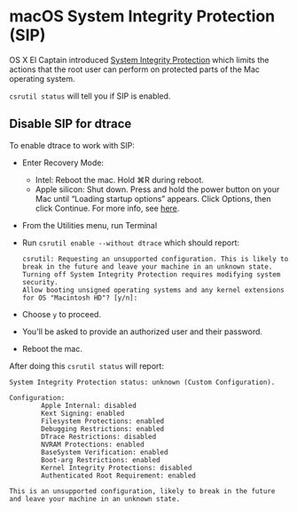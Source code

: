 # macOS System Integrity Protection (SIP)

OS X El Captain introduced [System Integrity Protection](https://derflounder.wordpress.com/2015/10/01/system-integrity-protection-adding-another-layer-to-apples-security-model/) which limits the actions that the root user can perform on protected parts of the Mac operating system.

`csrutil status` will tell you if SIP is enabled.

## Disable SIP for dtrace

To enable dtrace to work with SIP:

- Enter Recovery Mode:
  - Intel: Reboot the mac. Hold ⌘R during reboot.
  - Apple silicon: Shut down. Press and hold the power button on your Mac until “Loading startup options” appears. Click Options, then click Continue. For more info, see [here](https://support.apple.com/en-au/guide/mac-help/mchl82829c17/mac).
- From the Utilities menu, run Terminal
- Run `csrutil enable --without dtrace` which should report:

  ```
  csrutil: Requesting an unsupported configuration. This is likely to break in the future and leave your machine in an unknown state.
  Turning off System Integrity Protection requires modifying system security.
  Allow booting unsigned operating systems and any kernel extensions for OS "Macintosh HD"? [y/n]:
  ```

- Choose `y` to proceed.
- You'll be asked to provide an authorized user and their password.
- Reboot the mac.

After doing this `csrutil status` will report:

```
System Integrity Protection status: unknown (Custom Configuration).

Configuration:
        Apple Internal: disabled
        Kext Signing: enabled
        Filesystem Protections: enabled
        Debugging Restrictions: enabled
        DTrace Restrictions: disabled
        NVRAM Protections: enabled
        BaseSystem Verification: enabled
        Boot-arg Restrictions: enabled
        Kernel Integrity Protections: disabled
        Authenticated Root Requirement: enabled

This is an unsupported configuration, likely to break in the future and leave your machine in an unknown state.
```
